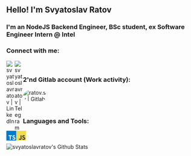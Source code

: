## Hello! I'm Svyatoslav Ratov

### I'm an NodeJS Backend Engineer, BSc student, ex Software Engineer Intern @ Intel

### Connect with me:

[<img align="left" alt="svyatoslavratov | LinkedIn" width="22px" src="https://cdn.jsdelivr.net/npm/simple-icons@v3/icons/linkedin.svg" />][Linkedin]
[<img align="left" alt="svyatoslavratov | Telegram" width="22px" src="https://cdn.jsdelivr.net/npm/simple-icons@3.4.1/icons/telegram.svg" />][Telegram]

<br />

### 2'nd Gitlab account (Work activity):
[<img align="left" alt="ratov.sv | Gitlab" width="64px" style="border-radius: 50%" src="https://gitlab.com/uploads/-/system/user/avatar/3331903/avatar.png?width=400" />][Gitlab]

<br />
<br />
<br />

### Languages and Tools:

<img align="left" alt="C++" width="26px" src="https://raw.githubusercontent.com/github/explore/80688e429a7d4ef2fca1e82350fe8e3517d3494d/topics/typescript/typescript.png" />
<img align="left" alt="JavaScript" width="26px" src="https://raw.githubusercontent.com/github/explore/80688e429a7d4ef2fca1e82350fe8e3517d3494d/topics/javascript/javascript.png" />

<br />
<br />

<img align="left" alt="svyatoslavratov's Github Stats" src="https://github-readme-stats.vercel.app/api?username=svyatoslavratov&show_icons=true&hide_border=true&count_private=true" />

[Linkedin]: https://linkedin.com/in/svyatoslav-ratov-401138184
[Telegram]: https://t.me/svyatoslavratov
[Gitlab]: https://gitlab.com/ratov.sv
